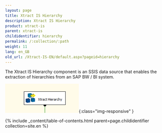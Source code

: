 ```yaml
---
layout: page
title: Xtract IS Hierarchy
description: Xtract IS Hierarchy
product: xtract-is
parent: xtract-is
childidentifier: hierarchy
permalink: /:collection/:path
weight: 11
lang: en_GB
old_url: /Xtract-IS-EN/default.aspx?pageid=hierarchy
---
```


The Xtract IS Hierarchy component is an SSIS data source that enables the extraction of hierarchies from an SAP BW / BI system.

![Hierarchy](/img/content/Hierarchy.png){:class="img-responsive" }

{% include _content/table-of-contents.html parent=page.childidentifier collection=site.en %}